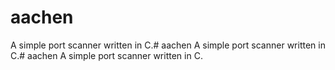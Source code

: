 # aachen
A simple port scanner written in C.# aachen
A simple port scanner written in C.# aachen
A simple port scanner written in C.

